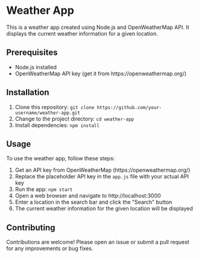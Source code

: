 
  <h1>Weather App</h1>
  <p>This is a weather app created using Node.js and OpenWeatherMap API. It displays the current weather information for a given location.</p>

  <h2>Prerequisites</h2>
  <ul>
    <li>Node.js installed</li>
    <li>OpenWeatherMap API key (get it from https://openweathermap.org/)</li>
  </ul>

  <h2>Installation</h2>
  <ol>
    <li>Clone this repository: <code>git clone https://github.com/your-username/weather-app.git</code></li>
    <li>Change to the project directory: <code>cd weather-app</code></li>
    <li>Install dependencies: <code>npm install</code></li>
  </ol>

  <h2>Usage</h2>
  <p>To use the weather app, follow these steps:</p>
  <ol>
    <li>Get an API key from OpenWeatherMap (https://openweathermap.org/)</li>
    <li>Replace the placeholder API key in the <code>app.js</code> file with your actual API key</li>
    <li>Run the app: <code>npm start</code></li>
    <li>Open a web browser and navigate to http://localhost:3000</li>
    <li>Enter a location in the search bar and click the "Search" button</li>
    <li>The current weather information for the given location will be displayed</li>
  </ol>

  <h2>Contributing</h2>
  <p>Contributions are welcome! Please open an issue or submit a pull request for any improvements or bug fixes.</p>

